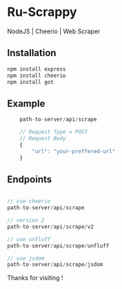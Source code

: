 # Ru-Scrappy
NodeJS | Cheerio | Web Scraper

## Installation

```bash
npm install express
npm install cheerio
npm install got
```

## Example

```javascript 
    path-to-server/api/scrape

    // Request Type = POST
    // Request Body 
    {
        "url": "your-preffered-url"
    }
```

## Endpoints

```javascript

// use cheerio
path-to-server/api/scrape

// version 2
path-to-server/api/scrape/v2

// use unfluff
path-to-server/api/scrape/unfluff

// use jsdom
path-to-server/api/scrape/jsdom

```

Thanks for visiting !
